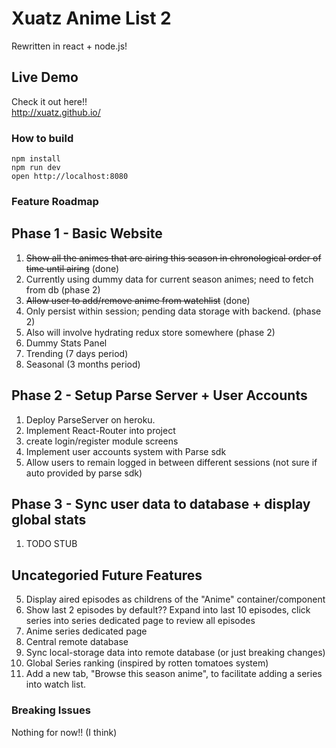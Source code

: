 # Xuatz Anime List 2
Rewritten in react + node.js!

## Live Demo
Check it out here!!  
http://xuatz.github.io/

### How to build

```
npm install
npm run dev
open http://localhost:8080
```

### Feature Roadmap

## Phase 1 - Basic Website
1. ~~Show all the animes that are airing this season in chronological order of time until airing~~ (done)
  1. Currently using dummy data for current season animes; need to fetch from db (phase 2)
1. ~~Allow user to add/remove anime from watchlist~~ (done)
  1. Only persist within session; pending data storage with backend. (phase 2)
  1. Also will involve hydrating redux store somewhere (phase 2)
1. Dummy Stats Panel
  1. Trending (7 days period)
  1. Seasonal (3 months period)

## Phase 2 - Setup Parse Server + User Accounts
1. Deploy ParseServer on heroku.
1. Implement React-Router into project
  1. create login/register module screens
1. Implement user accounts system with Parse sdk
1. Allow users to remain logged in between different sessions (not sure if auto provided by parse sdk)

## Phase 3 - Sync user data to database + display global stats
1. TODO STUB

## Uncategoried Future Features
5. Display aired episodes as childrens of the "Anime" container/component
6. Show last 2 episodes by default?? Expand into last 10 episodes, click series into series dedicated page to review all episodes
7. Anime series dedicated page
8. Central remote database
9. Sync local-storage data into remote database (or just breaking changes)
10. Global Series ranking (inspired by rotten tomatoes system)
11. Add a new tab, "Browse this season anime", to facilitate adding a series into watch list.

### Breaking Issues

Nothing for now!! (I think)
